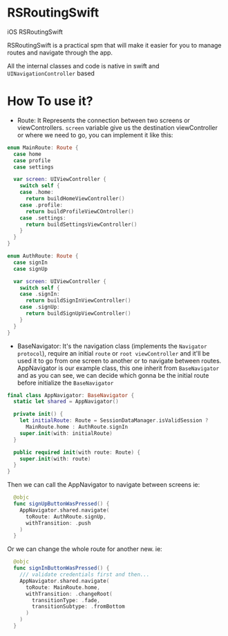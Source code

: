 # RSRoutingSwift
iOS RSRoutingSwift

RSRoutingSwift is a practical spm that will make it easier for you to manage routes and navigate through the app.

All the internal classes and code is native in swift and `UINavigationController` based 

# How To use it?

- Route: It Represents the connection between two screens or viewControllers.
`screen` variable give us the destination viewController or where we need to go, you can implement it like this:

```swift
enum MainRoute: Route {
  case home
  case profile
  case settings

  var screen: UIViewController {
    switch self {
    case .home:
      return buildHomeViewController()
    case .profile:
      return buildProfileViewCOntroller()
    case .settings:
      return buildSettingsViewController()
    }
  }
}

enum AuthRoute: Route {
  case signIn
  case signUp

  var screen: UIViewController {
    switch self {
    case .signIn:
      return buildSignInViewController()
    case .signUp:
      return buildSignUpViewController()
    }
  }
}
```
- BaseNavigator: It's the navigation class (implements the `Navigator protocol`), require an initial `route` or `root viewController` and it'll be used it to go from one screen to another or to navigate between routes. AppNavigator is our example class, this one inherit from `BaseNavigator` and as you can see, we can decide which gonna be the initial route before initialize the `BaseNavigator`

```swift
final class AppNavigator: BaseNavigator {
  static let shared = AppNavigator()

  private init() {
    let initialRoute: Route = SessionDataManager.isValidSession ?
      MainRoute.home : AuthRoute.signIn
    super.init(with: initialRoute)
  }

  public required init(with route: Route) {
    super.init(with: route)
  }
}
```

Then we can call the AppNavigator to navigate between screens ie:

```swift
  @objc
  func signUpButtonWasPressed() {
    AppNavigator.shared.navigate(
      toRoute: AuthRoute.signUp,
      withTransition: .push
    )
  }
```

Or we can change the whole route for another new. ie:

```swift
  @objc
  func signInButtonWasPressed() {
    /// validate credentials first and then...
    AppNavigator.shared.navigate(
      toRoute: MainRoute.home,
      withTransition: .changeRoot(
        transitionType: .fade,
        transitionSubtype: .fromBottom
      )
    )
  }
```

